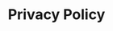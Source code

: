 ---
title: Privacy Policy
type: legal
content: >-
  This privacy policy applies to information collected online from users of this website. In this policy, you can learn what kind of information we collect, when and how we might use that information, how we protect the information, and the choices you have with respect to your personal information.

  ## What personal information is collected through this website and how is it used?

  We collect information about our users in three ways: directly from the user, from our Web server logs and through cookies. We use the information primarily to provide you with a personalized Internet experience that delivers the information, resources, and services that are most relevant and helpful to you. We don’t share any of the information you provide with others, unless we say so in this Privacy Policy, or when we believe in good faith that the law requires it.

  ### User-supplied information

  If you fill out the “contact” form on this website, we will ask you to provide some personal information (such as e-mail address, name, phone number and state). We only require that you provide an e-mail address on the contact form. Further, if chat is available through this site, you may be asked to provide information if you participate in an online chat. Please do not submit any confidential, proprietary or sensitive personally identifiable information (e.g. Social Security Number; date of birth; drivers license number; or credit card, bank account or other financial information) (collectively, “Sensitive Information”). If you submit any Sensitive Information, you do so at your own risk and we will not be liable to you or responsible for consequences of your submission.

  Information that you provide to us through the contact form or an online chat will be used so that we may respond to your inquiry. We may also use information you provide to us to communicate with you in the future. If you do not wish to receive such communications, you may opt out (unsubscribe) as described below.

  ### Web server logs

  When you visit our website, we may track information about your visit and store that information in web server logs, which are records of the activities on our sites. The servers automatically capture and save the information electronically. Examples of the information we may collect include:

    - your unique Internet protocol address;
    - the name of your unique Internet service provider;
    - the town/city, county/state and country from which you access our website;
    - the kind of browser or computer you use;
    - the number of links you click within the site;
    - the date and time of your visit;
    - the web page from which you arrived to our site;
    - the pages you viewed on the site; and
    - certain searches/queries that you conducted via our website(s).

  The information we collect in web server logs helps us administer the site, analyze its usage, protect the website and its content from inappropriate use and improve the user’s experience.

  ### Cookies

  In order to offer and provide a customized and personal service, our websites and applications may use cookies and similar technologies to store and help track information about you. Cookies are simply small pieces of data that are sent to your browser from a Web server and stored on your computer’s hard drive. We use cookies to help remind us who you are and to help you navigate our sites during your visits. Cookies also can tell us where visitors go on a website and allow us to save preferences for you so you won’t have to re-enter them each time you visit. The use of cookies is relatively standard. Most Internet browsers are initially set up to accept cookies, but you can use your browser to either notify you when you receive a cookie or to disable cookies.

  If you wish to disable cookies from this site, you can do so using your browser. You should understand that some features of many sites may not function properly if you don’t accept cookies. For more information about using browsers to manage cookies, please see All About Cookies. You can also refuse to accept Flash cookies from this website using Adobe’s Flash management tools. You can opt out of Google’s use of cookies by visiting Google’s Ad Settings.

  By visiting this website, you consent to the use of cookies and similar technologies in accordance with this Privacy Statement.

  ### Third-party Services

  We may use services hosted by third parties, including Adobe Site Catalyst, to assist in providing our services and to help us understand the use of our site by our visitors. These services may collect information sent by your browser as part of a web page request, including your IP address or cookies. If these third-party services collect information, they do so anonymously and in the aggregate to provide information helpful to us such as website trends, without identifying individual visitors.

  In addition, we may use services provided by third parties to display relevant content, products, services and advertising to you. These third parties may use cookies, web beacons and similar technologies to collect or receive information from this website and elsewhere on the internet. They may then use that information to provide measurement services so we can understand your interests and retarget advertisements based on your previous visits to this website. Please keep in mind that we do not share your personal information with any third-party advertiser, ad server or ad network.

  You may be able to opt-out of the collection and use of information for ad targeting by some third parties by visiting [www.aboutads.info/choices](www.aboutads.info/choices). You can opt out of Google’s use of cookies by visiting [Google’s Ad Settings](https://www.google.com/settings/ads). You can visit this page to opt out of AdRoll’s and their partners’ targeted advertising. Please see “Cookies” in the section above for more information on how you can control the use of cookies on your computer.

  ### California Do Not Track

  Our web services do not alter, change, or respond upon receiving Do Not Track (DNT) requests or signals in browsers. As described in more detail above, we track user activity using web server logs, cookies and similar technologies. Information collected in web server logs helps us analyze website usage and improve the user’s experience. Cookies allow us to offer you a customized experience and present relevant advertising to you.

  ## How is personal information protected?

  We take certain appropriate security measures to help protect your personal information from accidental loss and from unauthorized access, use or disclosure. However, we cannot guarantee that unauthorized persons will always be unable to defeat our security measures.

  ## Who has access to the information?

  We will not sell, rent, or lease mailing lists or other user data to others, and we will not make your personal information available to any unaffiliated parties, except as follows:

    - to agents, website vendors and/or contractors who may use it on our behalf or in connection with their relationship with us;
    - if we are unable to assist with your matter, but know an unaffiliated attorney or firm that may be able to help you, we may refer you and share information you provided us with that party; and
    - as required by law, in a matter of public safety or policy, as needed in connection with the transfer of our business assets (for example, if we are acquired by another firm or if we are liquidated during bankruptcy proceedings), or if we believe in good faith that sharing the data is necessary to protect our rights or property.

  ### How can I correct, amend or delete my personal information and/or opt out of future communications?

  You may opt out of any future contacts from us at any time. Contact us via the phone number, contact form or mailing address on our website at any time to:

    - see what data we have about you, if any;
    - change/correct any data we have about you;
    - ask us to delete any data we have about you; and/or
    - opt out of future communications from us.
    - If you have any additional questions or concerns about this privacy policy, please contact us via the phone number, contact form or mailing address listed on this website. If our information practices change in a significant way, we will post the policy changes here.

  Effective September 14, 2015.
---